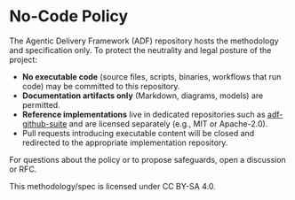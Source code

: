 # No-Code Policy

The Agentic Delivery Framework (ADF) repository hosts the methodology and specification only. To protect the neutrality and legal posture of the project:

- **No executable code** (source files, scripts, binaries, workflows that run code) may be committed to this repository.
- **Documentation artifacts only** (Markdown, diagrams, models) are permitted.
- **Reference implementations** live in dedicated repositories such as [adf-github-suite](https://github.com/airnub/adf-github-suite) and are licensed separately (e.g., MIT or Apache-2.0).
- Pull requests introducing executable content will be closed and redirected to the appropriate implementation repository.

For questions about the policy or to propose safeguards, open a discussion or RFC.

This methodology/spec is licensed under CC BY-SA 4.0.
